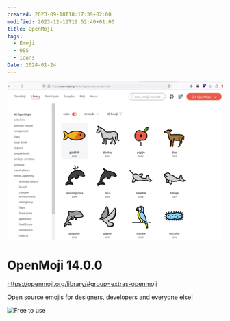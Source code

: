 ```yaml
---
created: 2023-09-18T18:17:39+02:00
modified: 2023-12-12T19:52:40+01:00
title: OpenMoji
tags:
  - Emoji
  - OSS
  - icons
Date: 2024-01-24
---
```

![](../_asset/2023-09-18_OpenMoji_image_1.png)

# OpenMoji 14.0.0

https://openmoji.org/library/#group=extras-openmoji

Open source emojis for designers, developers and everyone else!

![Free to use](https://openmoji.org/data/color/svg/1F64F.svg)
